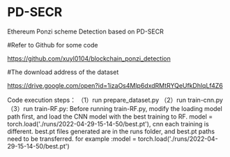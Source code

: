 # PD-SECR
Ethereum  Ponzi scheme Detection based on PD-SECR


#Refer to Github for some code

https://github.com/xuyl0104/blockchain_ponzi_detection

#The download address of the dataset

https://drive.google.com/open?id=1izaOs4Mlp6dxdRMtRYQeUfkDhlqLf4Z6
             
Code execution steps：
（1）run prepare_dataset.py
（2）run train-cnn.py
（3）run train-RF.py:
Before running train-RF.py, modify the loading model path first, and load the CNN model with the best training to RF.
model = torch.load('./runs/2022-04-29-15-14-50/best.pt'), cnn each training is different. best.pt files generated are in the runs folder, and best.pt paths need to be transferred.
 for example :model = torch.load('./runs/2022-04-29-15-14-50/best.pt')
